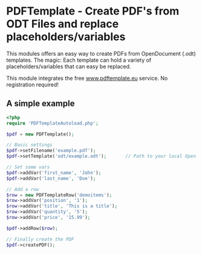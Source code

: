 # PDFTemplate - Create PDF's from ODT Files and replace placeholders/variables

This modules offers an easy way to create PDFs from OpenDocument (.odt) templates. The magic: Each template can hold a
variety of placeholders/variables that can easy be replaced.

This module integrates the free www.pdftemplate.eu service. No registration required!

## A simple example

```php
<?php
require 'PDFTemplateAutoload.php';

$pdf = new PDFTemplate();

// Basic settings
$pdf->setFilename('example.pdf');
$pdf->setTemplate('odt/example.odt');       // Path to your local Open Document Template

// Set some vars
$pdf->addVar('first_name', 'John');
$pdf->addVar('last_name', 'Doe');

// Add a row
$row = new PDFTemplateRow('demoitems');
$row->addVar('position', '1');
$row->addVar('title', 'This is a title');
$row->addVar('quantity', '5');
$row->addVar('price', '15.99');

$pdf->addRow($row);

// Finally create the PDF
$pdf->createPDF();
```